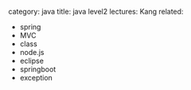 category: java
title: java level2
lectures: Kang
related:

- spring
- MVC
- class
- node.js
- eclipse
- springboot
- exception
